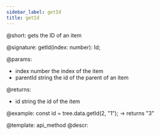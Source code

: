 ```yaml
---
sidebar_label: getId
title: getId
---          
```


@short: gets the ID of an item

@signature: getId(index: number): Id;

@params:
- index 		number		 the index of the item
- parentId      string         the id of the parent of an item

@returns:
- id 		string		the id of the item

@example:
const id = tree.data.getId(2, "1"); -> returns "3"

@template: api_method
@descr: